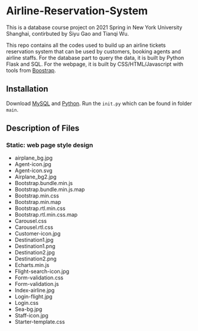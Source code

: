 # Airline-Reservation-System
This is a database course project on 2021 Spring in New York University Shanghai, contirbuted by Siyu Gao and Tianqi Wu.

This repo contains all the codes used to build up an airline tickets reservation system that can be used by customers, booking agents and airline staffs. For the database part to query the data, it is built by Python Flask and SQL. For the webpage, it is built by CSS/HTML/Javascript with tools from [Boostrap](https://getbootstrap.com/).  

Installation
---------------
Download [MySQL](https://www.mysql.com/cn/downloads/) and [Python](https://www.python.org/downloads/). Run the `init.py` which can be found in folder `main`.

Description of Files
------------------------

### Static: web page style design
* airplane_bg.jpg 
* Agent-icon.jpg
* Agent-icon.svg
* Airplane_bg2.jpg
* Bootstrap.bundle.min.js
* Bootstrap.bundle.min.js.map
* Bootstrap.min.css
* Bootstrap.min.map
* Bootstrap.rtl.min.css
* Bootstrap.rtl.min.css.map
* Carousel.css
* Carousel.rtl.css
* Customer-icon.jpg
* Destination1.jpg
* Destination1.png
* Destination2.jpg
* Destination2.png
* Echarts.min.js
* Flight-search-icon.jpg
* Form-validation.css
* Form-validation.js
* Index-airline.jpg
* Login-flight.jpg
* Login.css
* Sea-bg.jpg
* Staff-icon.jpg
* Starter-template.css 

